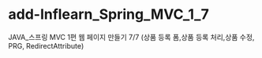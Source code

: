 # add-Inflearn_Spring_MVC_1_7
JAVA_스프링 MVC 1편 웹 페이지 만들기 7/7 (상품 등록 폼,상품 등록 처리,상품 수정, PRG, RedirectAttribute)
